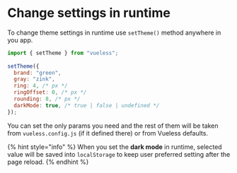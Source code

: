 # Change settings in runtime

To change theme settings in runtime use `setTheme()` method anywhere in you app. &#x20;

```javascript
import { setTheme } from "vueless";
    
setTheme({
  brand: "green",
  gray: "zink",  
  ring: 4, /* px */
  ringOffset: 0, /* px */
  rounding: 8, /* px */
  darkMode: true, /* true | false | undefined */
});
```

You can set the only params you need and the rest of them will be taken from `vueless.config.js` (if it defined there) or from Vueless defaults.

{% hint style="info" %}
When you set the **dark mode** in runtime, selected value will be saved into `localStorage` to keep user preferred setting after the page reload.
{% endhint %}
